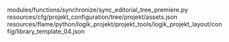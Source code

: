 modules/functions/synchronize/sync_editorial_tree_premiere.py
resources/cfg/projekt_configuration/tree/projekt/assets.json
resources/flame/python/logik_projekt/projekt_tools/logik_projekt_layout/config/library_template_04.json